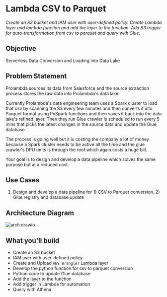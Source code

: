 # Lambda CSV to Parquet

*Create an S3 bucket and IAM user with user-defined policy. Create Lambda layer and lambda function and add the layer to the function. Add S3 trigger for auto-transformation from csv to parquet and query with Glue.*

## Objective

Serverless Data Conversion and Loading into Data Lake

## Problem Statement

Prolambda sources its data from Salesforce and the source extraction process stores the raw data into Prolambda's data lake.

Currently Prolambda's data engineering team uses a Spark cluster to load that csv by scanning the S3 every few minutes and then converts it into Parquet format using PySpark functions and then saves it back into the data lake's refined layer. Then they run Glue crawler is scheduled to run every 5 mins that picks the latest changes in the source data and update the Glue database.

The process is going well but it is costing the company a lot of money because a Spark cluster needs to be active all the time and the glue crawler's DPU units is through the roof which again costs a huge bill.

Your goal is to design and develop a data pipeline which solves the same purpose but at a reduced cost.

## Use Cases

1. Design and develop a data pipeline for 1) CSV to Parquet conversion, 2) Glue registry and database update

## Architecture Diagram

![arch drawio](https://user-images.githubusercontent.com/62965911/214528163-d8ad4bd2-b1b1-4cf4-a530-bc47df2b0710.svg)

## What you'll build

- Create an S3 bucket
- IAM user with user-defined policy
- Create and Upload `AWS Wrangler` Lambda layer
- Develop the python function for csv to parquet conversion
- Python code to update Glue database
- Add the layer to the function
- Add trigger in Lambda for automation
- Query with Athena